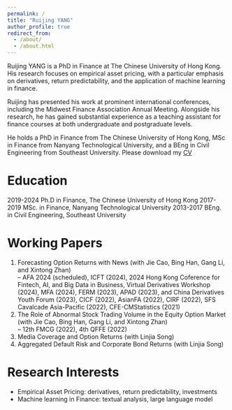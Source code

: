 ```yaml
---
permalink: /
title: "Ruijing YANG"
author_profile: true
redirect_from: 
  - /about/
  - /about.html
---
```


Ruijing YANG is a PhD in Finance at The Chinese University of Hong Kong. His research focuses on empirical asset pricing, with a particular emphasis on derivatives, return predictability, and the application of machine learning in finance.

Ruijing has presented his work at prominent international conferences, including the Midwest Finance Association Annual Meeting. Alongside his research, he has gained substantial experience as a teaching assistant for finance courses at both undergraduate and postgraduate levels.

He holds a PhD in Finance from The Chinese University of Hong Kong, MSc in Finance from Nanyang Technological University, and a BEng in Civil Engineering from Southeast University. Please download my <a href="https://www.dropbox.com/scl/fi/wj09le3hdxogy6u72jiqc/Ruijing_Yang_CV.pdf?rlkey=ievy7jvu3iapumxpn78wbsrkr&dl=0" target="_blank">CV</a>

Education
======
2019-2024 Ph.D in Finance, The Chinese University of Hong Kong
2017-2019 MSc. in Finance, Nanyang Technological University
2013-2017 BEng. in Civil Engineering, Southeast University

Working Papers
======
1. Forecasting Option Returns with News (with Jie Cao, Bing Han, Gang Li, and Xintong Zhan)  
  – AFA 2024 (scheduled), ICFT (2024), 2024 Hong Kong Coference for Fintech, AI, and Big Data
  in Business, Virtual Derivatives Workshop (2024), MFA (2024), FERM (2023), APAD (2023),
  and China Derivatives Youth Forum (2023), CICF (2022), AsianFA (2022), CIRF (2022), SFS
  Cavalcade Asia-Pacific (2022), CFE-CMStatistics (2021)
2. The Role of Abnormal Stock Trading Volume in the Equity Option Market (with Jie Cao, Bing Han, Gang Li, and Xintong Zhan)  
  – 12th FMCG (2022), 4th QFFE (2022)
3. Media Coverage and Option Returns (with Linjia Song)  
4. Aggregated Default Risk and Corporate Bond Returns (with Linjia Song)  

Research Interests
======
* Empirical Asset Pricing: derivatives, return predictability, investments
* Machine learning in Finance: textual analysis, large language model


